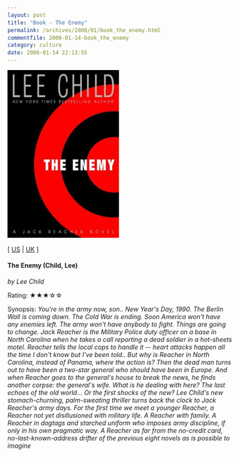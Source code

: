 ```yaml
---
layout: post
title: "Book - The Enemy"
permalink: /archives/2008/01/book_the_enemy.html
commentfile: 2008-01-14-book_the_enemy
category: culture
date: 2008-01-14 22:13:55
---
```


<img class="photo right" src="/assets/images/0385336675.jpg" width="250" alt="The Enemy (Child, Lee) cover" />

\[ [US](http://www.amazon.com/o/asin/0385336675) | [UK](http://www.amazon.co.uk/o/asin/0385336675) \]

#### The Enemy (Child, Lee)

<em>by Lee Child</em>

Rating: ★★★☆☆

<div class="book_synopsis" markdown="1">
Synopsis: <em>You're in the army now, son.. New Year's Day, 1990. The Berlin Wall is coming down. The Cold War is ending. Soon America won't have any enemies left. The army won't have anybody to fight. Things are going to change. Jack Reacher is the Military Police duty officer on a base in North Carolina when he takes a call reporting a dead soldier in a hot-sheets motel. Reacher tells the local cops to handle it -- heart attacks happen all the time I don't know but I've been told.. But why is Reacher in North Carolina, instead of Panama, where the action is? Then the dead man turns out to have been a two-star general who should have been in Europe. And when Reacher goes to the general's house to break the news, he finds another corpse: the general's wife. What is he dealing with here? The last echoes of the old world... Or the first shocks of the new? Lee Child's new stomach-churning, palm-sweating thriller turns back the clock to Jack Reacher's army days. For the first time we meet a younger Reacher, a Reacher not yet disillusioned with military life. A Reacher with family. A Reacher in dogtags and starched uniform who imposes army discipline, if only in his own pragmatic way. A Reacher as far from the no-credit card, no-last-known-address drifter of the previous eight novels as is possible to imagine </em>

</div>
